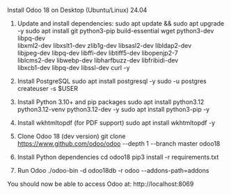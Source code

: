 Install Odoo 18 on Desktop (Ubuntu/Linux) 24.04
1. Update and install dependencies:
  sudo apt update && sudo apt upgrade -y
  sudo apt install git python3-pip build-essential wget python3-dev libpq-dev \
    libxml2-dev libxslt1-dev zlib1g-dev libsasl2-dev libldap2-dev \
    libjpeg-dev libpq-dev libffi-dev libtiff5-dev libopenjp2-7 \
    liblcms2-dev libwebp-dev libharfbuzz-dev libfribidi-dev \
    libxcb1-dev libpq-dev libssl-dev curl -y

2. Install PostgreSQL
  sudo apt install postgresql -y
  sudo -u postgres createuser -s $USER
3. Install Python 3.10+ and pip packages
  sudo apt install python3.12 python3.12-venv python3.12-dev -y
  sudo apt install python3-pip -y
4. Install wkhtmltopdf (for PDF support)
  sudo apt install wkhtmltopdf -y
5. Clone Odoo 18 (dev version)
  git clone https://www.github.com/odoo/odoo --depth 1 --branch master odoo18
6. Install Python dependencies
  cd odoo18
  pip3 install -r requirements.txt
7. Run Odoo
  ./odoo-bin -d odoo18db -r odoo --addons-path=addons 

You should now be able to access Odoo at: 
http://localhost:8069
